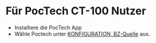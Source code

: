 # Für PocTech CT-100 Nutzer

- Installiere die PocTech App
- Wähle Poctech unter [KONFIGURATION, BZ-Quelle](../Configuration/Config-Builder.md#bg-source) aus.

